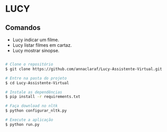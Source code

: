 # LUCY 

## Comandos

- Lucy indicar um filme.
- Lucy listar filmes em cartaz.
- Lucy mostrar sinopse.

```bash

# Clone o repositório
$ git clone https://github.com/annaclaraf/Lucy-Assistente-Virtual.git

# Entre na pasta do projeto
$ cd Lucy-Assistente-Virtual

# Instale as dependências
$ pip install -r requirements.txt

# Faça download no nltk
$ python configurar_nltk.py

# Execute a aplicação
$ python run.py

```
